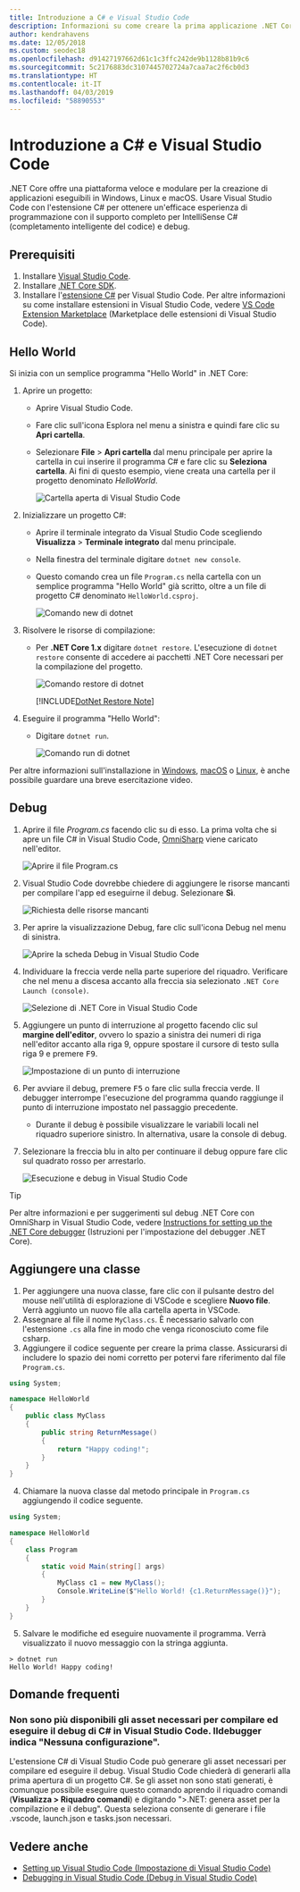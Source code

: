 ```yaml
---
title: Introduzione a C# e Visual Studio Code
description: Informazioni su come creare la prima applicazione .NET Core in C# ed eseguirne il debug tramite Visual Studio Code.
author: kendrahavens
ms.date: 12/05/2018
ms.custom: seodec18
ms.openlocfilehash: d91427197662d61c1c3ffc242de9b1128b81b9c6
ms.sourcegitcommit: 5c2176883dc3107445702724a7caa7ac2f6cb0d3
ms.translationtype: HT
ms.contentlocale: it-IT
ms.lasthandoff: 04/03/2019
ms.locfileid: "58890553"
---
```

# <a name="get-started-with-c-and-visual-studio-code"></a>Introduzione a C# e Visual Studio Code

.NET Core offre una piattaforma veloce e modulare per la creazione di applicazioni eseguibili in Windows, Linux e macOS. Usare Visual Studio Code con l'estensione C# per ottenere un'efficace esperienza di programmazione con il supporto completo per IntelliSense C# (completamento intelligente del codice) e debug.

## <a name="prerequisites"></a>Prerequisiti

1. Installare [Visual Studio Code](https://code.visualstudio.com/).
2. Installare [.NET Core SDK](https://www.microsoft.com/net/download/core).
3. Installare l'[estensione C#](https://marketplace.visualstudio.com/items?itemName=ms-vscode.csharp) per Visual Studio Code. Per altre informazioni su come installare estensioni in Visual Studio Code, vedere [VS Code Extension Marketplace](https://code.visualstudio.com/docs/editor/extension-gallery) (Marketplace delle estensioni di Visual Studio Code).

## <a name="hello-world"></a>Hello World

Si inizia con un semplice programma "Hello World" in .NET Core:

1. Aprire un progetto:

    * Aprire Visual Studio Code.
    * Fare clic sull'icona Esplora nel menu a sinistra e quindi fare clic su **Apri cartella**.
    * Selezionare **File** > **Apri cartella** dal menu principale per aprire la cartella in cui inserire il programma C# e fare clic su **Seleziona cartella**. Ai fini di questo esempio, viene creata una cartella per il progetto denominato *HelloWorld*.

      ![Cartella aperta di Visual Studio Code](media/with-visual-studio-code/vs-code-open-folder.png)

2. Inizializzare un progetto C#:
    * Aprire il terminale integrato da Visual Studio Code scegliendo **Visualizza** > **Terminale integrato** dal menu principale.
    * Nella finestra del terminale digitare `dotnet new console`.
    * Questo comando crea un file `Program.cs` nella cartella con un semplice programma "Hello World" già scritto, oltre a un file di progetto C# denominato `HelloWorld.csproj`.

      ![Comando new di dotnet](media/with-visual-studio-code/dotnet-new-command.png)

3. Risolvere le risorse di compilazione:

    * Per **.NET Core 1.x** digitare `dotnet restore`. L'esecuzione di `dotnet restore` consente di accedere ai pacchetti .NET Core necessari per la compilazione del progetto.

      ![Comando restore di dotnet](media/with-visual-studio-code/dotnet-restore-command.png)

      [!INCLUDE[DotNet Restore Note](~/includes/dotnet-restore-note.md)]

4. Eseguire il programma "Hello World":

    * Digitare `dotnet run`.

      ![Comando run di dotnet](media/with-visual-studio-code/dotnet-run-command.png)

Per altre informazioni sull'installazione in [Windows](https://channel9.msdn.com/Blogs/dotnet/Get-started-with-VS-Code-using-CSharp-and-NET-Core), [macOS](https://channel9.msdn.com/Blogs/dotnet/Get-started-with-VS-Code-using-CSharp-and-NET-Core-on-MacOS) o [Linux](https://channel9.msdn.com/Blogs/dotnet/Get-started-with-VS-Code-Csharp-dotnet-Core-Ubuntu), è anche possibile guardare una breve esercitazione video.

## <a name="debug"></a>Debug

1. Aprire il file *Program.cs* facendo clic su di esso. La prima volta che si apre un file C# in Visual Studio Code, [OmniSharp](https://www.omnisharp.net/) viene caricato nell'editor.

    ![Aprire il file Program.cs](media/with-visual-studio-code/open-program-cs.png)

2. Visual Studio Code dovrebbe chiedere di aggiungere le risorse mancanti per compilare l'app ed eseguirne il debug. Selezionare **Sì**.

    ![Richiesta delle risorse mancanti](media/with-visual-studio-code/missing-assets.png)

3. Per aprire la visualizzazione Debug, fare clic sull'icona Debug nel menu di sinistra.

    ![Aprire la scheda Debug in Visual Studio Code](media/with-visual-studio-code/open-debug-tab.png)

4. Individuare la freccia verde nella parte superiore del riquadro. Verificare che nel menu a discesa accanto alla freccia sia selezionato `.NET Core Launch (console)`.

    ![Selezione di .NET Core in Visual Studio Code](media/with-visual-studio-code/select-net-core.png)

5. Aggiungere un punto di interruzione al progetto facendo clic sul **margine dell'editor**, ovvero lo spazio a sinistra dei numeri di riga nell'editor accanto alla riga 9, oppure spostare il cursore di testo sulla riga 9 e premere <kbd>F9</kbd>.

    ![Impostazione di un punto di interruzione](media/with-visual-studio-code/set-breakpoint-vs-code.png)

6. Per avviare il debug, premere <kbd>F5</kbd> o fare clic sulla freccia verde. Il debugger interrompe l'esecuzione del programma quando raggiunge il punto di interruzione impostato nel passaggio precedente.
    * Durante il debug è possibile visualizzare le variabili locali nel riquadro superiore sinistro. In alternativa, usare la console di debug.

7. Selezionare la freccia blu in alto per continuare il debug oppure fare clic sul quadrato rosso per arrestarlo.

    ![Esecuzione e debug in Visual Studio Code](media/with-visual-studio-code/run-debug-vs-code.png)

> [!TIP]
> Per altre informazioni e per suggerimenti sul debug .NET Core con OmniSharp in Visual Studio Code, vedere [Instructions for setting up the .NET Core debugger](https://github.com/OmniSharp/omnisharp-vscode/blob/master/debugger.md) (Istruzioni per l'impostazione del debugger .NET Core).

## <a name="add-a-class"></a>Aggiungere una classe

1. Per aggiungere una nuova classe, fare clic con il pulsante destro del mouse nell'utilità di esplorazione di VSCode e scegliere **Nuovo file**. Verrà aggiunto un nuovo file alla cartella aperta in VSCode.
2. Assegnare al file il nome `MyClass.cs`. È necessario salvarlo con l'estensione `.cs` alla fine in modo che venga riconosciuto come file csharp.
3. Aggiungere il codice seguente per creare la prima classe. Assicurarsi di includere lo spazio dei nomi corretto per potervi fare riferimento dal file `Program.cs`.
``` csharp
using System;

namespace HelloWorld
{
    public class MyClass
    {
        public string ReturnMessage()
        {
            return "Happy coding!";
        }
    }
}
```

4. Chiamare la nuova classe dal metodo principale in `Program.cs` aggiungendo il codice seguente.

```csharp
using System;

namespace HelloWorld
{
    class Program
    {
        static void Main(string[] args)
        {
            MyClass c1 = new MyClass();
            Console.WriteLine($"Hello World! {c1.ReturnMessage()}");
        }
    }
}
```

5. Salvare le modifiche ed eseguire nuovamente il programma. Verrà visualizzato il nuovo messaggio con la stringa aggiunta.
```console
> dotnet run
Hello World! Happy coding!
```

## <a name="faq"></a>Domande frequenti

### <a name="im-missing-required-assets-to-build-and-debug-c-in-visual-studio-code-my-debugger-says-no-configuration"></a>Non sono più disponibili gli asset necessari per compilare ed eseguire il debug di C# in Visual Studio Code. Ildebugger indica "Nessuna configurazione".

L'estensione C# di Visual Studio Code può generare gli asset necessari per compilare ed eseguire il debug. Visual Studio Code chiederà di generarli alla prima apertura di un progetto C#. Se gli asset non sono stati generati, è comunque possibile eseguire questo comando aprendo il riquadro comandi (**Visualizza > Riquadro comandi**) e digitando ">.NET: genera asset per la compilazione e il debug". Questa seleziona consente di generare i file .vscode, launch.json e tasks.json necessari.

## <a name="see-also"></a>Vedere anche

- [Setting up Visual Studio Code (Impostazione di Visual Studio Code)](https://code.visualstudio.com/docs/setup/setup-overview)
- [Debugging in Visual Studio Code (Debug in Visual Studio Code)](https://code.visualstudio.com/Docs/editor/debugging)
